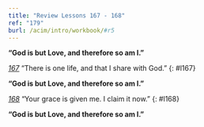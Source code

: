 ```yaml
---
title: "Review Lessons 167 - 168"
ref: "179"
burl: /acim/intro/workbook/#r5
---
```


**“God is but Love, and therefore so am I.”**

[*167*](/workbook/l167/?r=1) “There is one life, and that I share with God.”
{: #l167}

**“God is but Love, and therefore so am I.”**

[*168*](/workbook/l168/?r=1) “Your grace is given me. I claim it now.”
{: #l168}

**“God is but Love, and therefore so am I.”**

